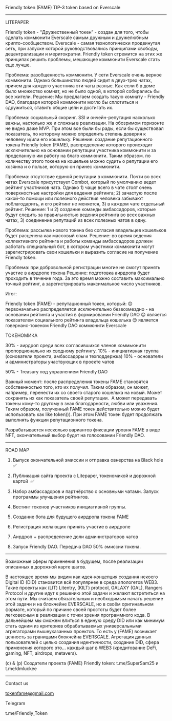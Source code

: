 Friendly token (FAME) TIP-3 token based on Everscale 
********************************************************
LITEPAPER 

Friendly token - “Дружественный токен” - создан для того, чтобы сделать коммюнити Everscale самым дружным и дружелюбным крипто-сообществом. Everscale - самая технологически продвинутая сеть, при запуске которой руководствовались принципами свободы, децентрализации и меритократии. Friendly token стремится на этих же принципах решить проблемы, мешающее коммюнити Everscale стать еще лучше.

Проблема: разобщенность коммюнити.
У сети Everscale очень верное коммюнити. Однако большинство людей сидит в двух-трех чатах, причем для каждого участника эти чаты разные. Как если б в доме было множество комнат, но не было одной, в которой собирались бы все жители. 
Решение: Мы предлагаем создать такую комнату - Friendly DAO, благодаря которой коммюнити могло бы сплотиться и сдружиться, ставить общие цели и достигать их.

Проблема: социальный скоринг.
SSI и ончейн-репутация насколько важны, настолько же и сложны в реализации. На обозримом горизонте не видно даже MVP. При этом все были бы рады, если бы существовал показатель, по которому можно определить степень доверия к человеку и/или его кошельку.
Решение: создание репутационного токена Friendly token (FAME), распределение которого происходит исключительно на основании репутации участника коммюнити и за проделанную им работу на благо коммюнити. Таким образом. по количеству этого токена на кошельке можно судить о репутации его хозяина и о пользе, которую он принес коммюнити.

Проблема: отсутствие единой репутации в коммюнити.
Почти во всех чатах Everscale присутствует Combot, который по умолчанию ведет рейтинг участников чата. Однако 1) чаще всего в чате стоят очень поверхностные настройки для ведения рейтинга; 2) зачастую после какой-то помощи или полезного действия человека забывают поблагодарить, и его рейтинг не меняется, 3) в каждом чате отдельный рейтинг.
Решение: 1 и 2) создание команды амбассадоров, которые будут следить за правильностью ведения рейтинга во всех важных чатах, 3) соединение репутаций из всех полезных чатов в одну.

Проблема: рассылка нового токена без согласия владельцев кошельков будет расценена как массовый спам.
Решение: во время ведения коллективного рейтинга и работы команды амбассадоров должен работать специальный бот, в котором участники коммюнити могут зарегистрировать свои кошельки и выразить согласие на получение Friendly token.

Проблема: при добровольной регистрации многие не смогут принять участие в аирдропе токена
Решение: подготовка аирдропа будет проходить в течение года. За это время можно составить максимально точный рейтинг, а зарегистрировать максимальное число участников.

Итог:

Friendly token (FAME) - репутационный токен, который:
😊 первоначально распределяется исключительно безвозмездно - на основании рейтинга и участия в формировании Friendly DAO
😊 является показателем социального рейтинга владельца кошелька
😊 является говернанс-токеном Friendly DAO коммюнити Everscale

ТОКЕНОМИКА

30% - аирдроп среди всех согласившихся членов коммьюнити пропорционально их сводному рейтингу.
10% - инициативная группа (основатели проекта, амбассадоры и техподдержка)
10% - основатели и администраторы участвующих в проекте чатов

50% - Treasury под управлением Friendly DAO

Важный момент: после распределения токены FAME становятся собственностью того, кто их получил. Таким образом, он может, например, перенести их со своего старого кошелька на новый. Может сохранять их как показатель своей репутации.  А может передавать токены кому-то другому в знак благодарности, любви или уважения. Таким образом, полученный FAME токен действительно можно будет использовать как like token))). При этом FAME токен будет продолжать выполнять функции репутационного токена.

Разрабатывается несколько вариантов фиксации уровня FAME в виде NFT, окончательный выбор будет на голосовании Friendly DAO.

*******************************************************

ROAD MAP

1. Выпуск окончательной эмиссии и отправка овнерства на Black hole ✅

2. Публикация сайта проекта с Litepaper, токеномикой и дорожной картой  ✅

3. Набор амбассадоров и партнёрство с основными чатами. Запуск программы улучшения рейтингов.

4. Вестинг токенов участников инициативной группы. 

5. Создание бота для будущего аирдропа токена FAME

5. Регистрация желающих принять участие в аирдропе

6. Аирдроп + распределение доли администраторов чатов

7.  Запуск Friendly DAO. Передача DAO 50% эмиссии токена.

*****************************************************

Возможные сферы применения в будущем, после реализации описанных в дорожной карте шагов. 

В настоящее время мы видим как идея-концепция создания некоего Digital ID (DID) становится всё популярнее в среда апологетов WEB3. Такие проекты как (LIT) Litentry, (KILT) protocol, GALAXY (GAL), Rangers Protocol и другие идут к решению этой задачи и желают встретиться на этом пути. Мы считаем обязательным и необходимым начать решение этой задачи и на блокчейне EVERSCALE, но в своём оригинальном формате, который по причине своей простоты будет более легковесным в реализации с точки зрения программного кода. В дальнейшем мы сможем влиться в единую среду DID или как минимум стать одним из критериев обрабатываемых универсальными агрегаторами вышеуказанных проектов. То есть у (FAME) возникает ценность за границами блокчейна EVERSCALE. Агрегация данных пользователей с целью создания идентичности, создание DID, сфера применения которого это... каждый шаг в WEB3 (кредитование DeFi, gaming, NFT, airdrops, metavers).

(c) & (p) Создатели проекта (FAME) Friendly token:
          t.me/SuperSam25 и t.me/dmluckee


*****************************************************
Contact us

tokenfame@gmail.com

Telegram

t.me/Friendly_Token


